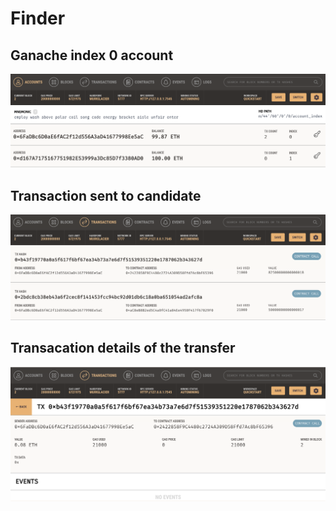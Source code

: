 # Finder

## Ganache index 0 account 
![Ganache Index 0 Account](./Images/1.Ganache_Account.png)

## Transaction sent to candidate
![Transactions counts](./Images/2.Ganache_Transactions.png)

## Transacation details of the transfer
![Transaction details](./Images/3.Transaction_details.png)
